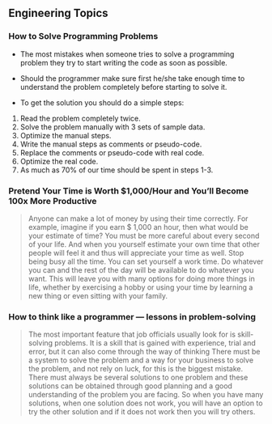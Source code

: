 ## Engineering Topics

### How to Solve Programming Problems
- The most mistakes when someone tries to solve a programming problem they try to start writing the code as soon as possible.

- Should the programmer make sure first he/she take enough time to understand the problem completely before starting to solve it.

* To get the solution you should do a simple steps:
1. Read the problem completely twice.
2. Solve the problem manually with 3 sets of sample data.
3. Optimize the manual steps.
4. Write the manual steps as comments or pseudo-code.
5. Replace the comments or pseudo-code with real code.
6. Optimize the real code.
7. As much as 70% of our time should be spent in steps 1-3.



### Pretend Your Time is Worth $1,000/Hour and You’ll Become 100x More Productive

> Anyone can make a lot of money by using their time correctly.
For example, imagine if you earn $ 1,000 an hour, then what would be your estimate of time?
You must be more careful about every second of your life.
And when you yourself estimate your own time that other people will feel it and thus will appreciate your time as well.
> Stop being busy all the time. You can set yourself a work time. Do whatever you can and the rest of the day will be available to do whatever you want.
This will leave you with many options for doing more things in life, whether by exercising a hobby or using your time by learning a new thing or even sitting with your family.

### How to think like a programmer — lessons in problem-solving
> The most important feature that job officials usually look for is skill-solving problems.
It is a skill that is gained with experience, trial and error, but it can also come through the way of thinking
There must be a system to solve the problem and a way for your business to solve the problem, and not rely on luck, for this is the biggest mistake.
> There must always be several solutions to one problem and these solutions can be obtained through good planning and a good understanding of the problem you are facing.
So when you have many solutions, when one solution does not work, you will have an option to try the other solution and if it does not work then you will try others.